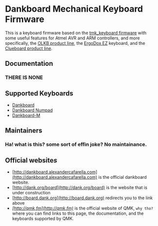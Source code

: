 # Dankboard Mechanical Keyboard Firmware

This is a keyboard firmware based on the [tmk\_keyboard firmware](http://github.com/tmk/tmk_keyboard) with some useful features for Atmel AVR and ARM controllers, and more specifically, the [OLKB product line](https://olkb.com), the [ErgoDox EZ](http://www.ergodox-ez.com) keyboard, and the [Clueboard product line](http://clueboard.co/).

## Documentation
### THERE IS NONE

## Supported Keyboards
* [Dankboard](/keyboards/dankboard/)
* [Dankboard Numpad](/keyboards/dankboard-numpad/)
* [Dankboard-M](/keyboards/dankboard-m/)

## Maintainers
### Ha! what is this? some sort of effin joke? No maintainance.

## Official website*s*
* [http://dankboard.alexandercafarella.com](http://dankboard.alexandercafarella.com) is the official dankboard website.
* [http://dank.org/board](http://dank.org/board) is the website that is under construction
* [http://board.dank.org](http://board.dank.org) redirects you to the link above
* *[http://qmk.fm](http://qmk.fm)* is the official website of QMK, `why tho?` where you can find links to this page, the documentation, and the keyboards supported by QMK.

